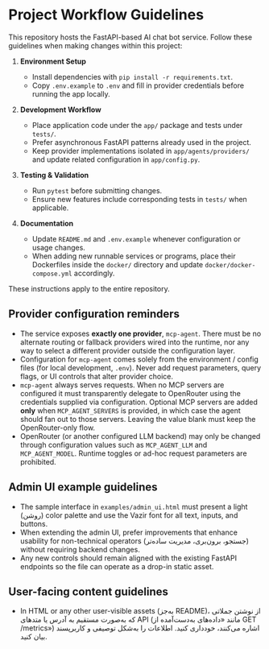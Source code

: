 # Project Workflow Guidelines

This repository hosts the FastAPI-based AI chat bot service. Follow these guidelines when making changes within this project:

1. **Environment Setup**
   - Install dependencies with `pip install -r requirements.txt`.
   - Copy `.env.example` to `.env` and fill in provider credentials before running the app locally.

2. **Development Workflow**
   - Place application code under the `app/` package and tests under `tests/`.
   - Prefer asynchronous FastAPI patterns already used in the project.
   - Keep provider implementations isolated in `app/agents/providers/` and update related configuration in `app/config.py`.

3. **Testing & Validation**
   - Run `pytest` before submitting changes.
   - Ensure new features include corresponding tests in `tests/` when applicable.

4. **Documentation**
   - Update `README.md` and `.env.example` whenever configuration or usage changes.
   - When adding new runnable services or programs, place their Dockerfiles inside the `docker/` directory and update `docker/docker-compose.yml` accordingly.

These instructions apply to the entire repository.

## Provider configuration reminders
- The service exposes **exactly one provider**, `mcp-agent`. There must be no
  alternate routing or fallback providers wired into the runtime, nor any way
  to select a different provider outside the configuration layer.
- Configuration for `mcp-agent` comes solely from the environment / config
  files (for local development, `.env`). Never add request parameters, query
  flags, or UI controls that alter provider choice.
- `mcp-agent` always serves requests. When no MCP servers are configured it
  must transparently delegate to OpenRouter using the credentials supplied via
  configuration. Optional MCP servers are added **only** when
  `MCP_AGENT_SERVERS` is provided, in which case the agent should fan out to
  those servers. Leaving the value blank must keep the OpenRouter-only flow.
- OpenRouter (or another configured LLM backend) may only be changed through
  configuration values such as `MCP_AGENT_LLM` and `MCP_AGENT_MODEL`. Runtime
  toggles or ad-hoc request parameters are prohibited.

## Admin UI example guidelines
- The sample interface in `examples/admin_ui.html` must present a light (روشن)
  color palette and use the Vazir font for all text, inputs, and buttons.
- When extending the admin UI, prefer improvements that enhance usability for
  non-technical operators (جستجو، برون‌بری، مدیریت ساده‌تر) without requiring
  backend changes.
- Any new controls should remain aligned with the existing FastAPI endpoints so
  the file can operate as a drop-in static asset.

## User-facing content guidelines
- In HTML or any other user-visible assets (به‌جز README)، از نوشتن جملاتی که
  به‌صورت مستقیم به آدرس یا متدهای API (مانند «داده‌های به‌دست‌آمده از
  GET /metrics») اشاره می‌کنند، خودداری کنید. اطلاعات را به‌شکل توصیفی و
  کاربرپسند بیان کنید.
